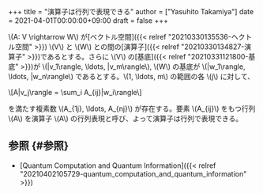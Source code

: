 +++
title = "演算子は行列で表現できる"
author = ["Yasuhito Takamiya"]
date = 2021-04-01T00:00:00+09:00
draft = false
+++

\\(A: V \rightarrow W\\) が[ベクトル空間]({{< relref "20210330135536-ヘクトル空間" >}}) \\(V\\) と \\(W\\) との間の[演算子]({{< relref "20210330134827-演算子" >}})であるとする。さらに \\(V\\) の[基底]({{< relref "20210331121800-基底" >}})が \\(|v\_1\rangle, \ldots, |v\_m\rangle\\), \\(W\\) の基底が \\(|w\_1\rangle, \ldots, |w\_n\rangle\\) であるとする。\\(1, \ldots, m\\) の範囲の各 \\(j\\) に対して、

\\[A|v\_j\rangle = \sum\_i A\_{ij}|w\_i\rangle\\]

を満たす複素数 \\(A\_{1j}, \ldots, A\_{nj}\\) が存在する。要素 \\(A\_{ij}\\) をもつ行列 \\(A\\) を演算子 \\(A\\) の行列表現と呼び、よって演算子は行列で表現できる。


## 参照 {#参照}

-   [Quantum Computation and Quantum Information]({{< relref "20210402105729-quantum_computation_and_quantum_information" >}})
